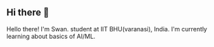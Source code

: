 ## Hi there 👋
Hello there!
I'm Swan.
student at IIT BHU(varanasi), India.
I'm currently learning about basics of AI/ML.
